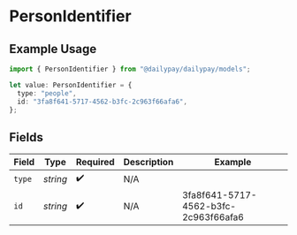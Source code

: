 # PersonIdentifier

## Example Usage

```typescript
import { PersonIdentifier } from "@dailypay/dailypay/models";

let value: PersonIdentifier = {
  type: "people",
  id: "3fa8f641-5717-4562-b3fc-2c963f66afa6",
};
```

## Fields

| Field                                | Type                                 | Required                             | Description                          | Example                              |
| ------------------------------------ | ------------------------------------ | ------------------------------------ | ------------------------------------ | ------------------------------------ |
| `type`                               | *string*                             | :heavy_check_mark:                   | N/A                                  |                                      |
| `id`                                 | *string*                             | :heavy_check_mark:                   | N/A                                  | 3fa8f641-5717-4562-b3fc-2c963f66afa6 |